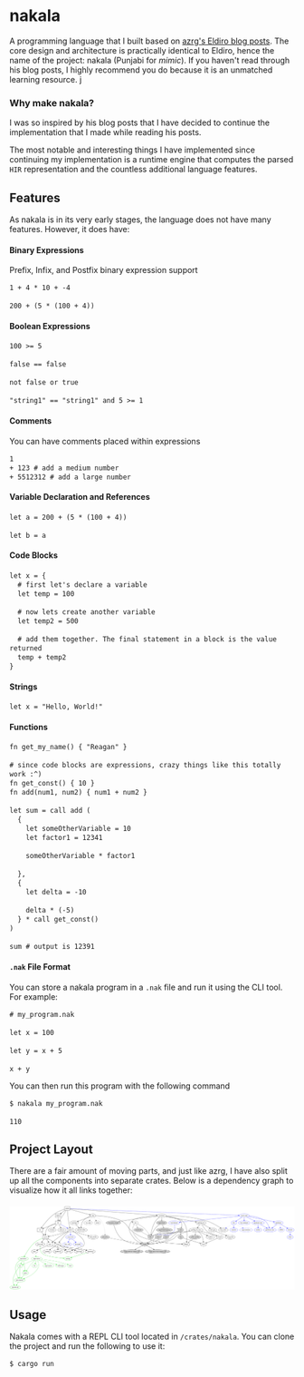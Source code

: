 # nakala

A programming language that I built based on [azrg's Eldiro blog posts](https://arzg.github.io/lang/). 
The core design and architecture is practically identical to Eldiro, hence the name of the project: nakala (Punjabi for _mimic_). 
If you haven't read through his blog posts, I highly recommend you do because it is an unmatched learning resource.
j
### Why make nakala?
I was so inspired by his blog posts that I have decided to continue the implementation that I made while reading his posts.

The most notable and interesting things I have implemented since continuing my implementation is a runtime engine that computes the parsed `HIR` representation and the countless additional language features.

## Features
As nakala is in its very early stages, the language does not have many features. However, it does have:

#### Binary Expressions
Prefix, Infix, and Postfix binary expression support
```
1 + 4 * 10 + -4

200 + (5 * (100 + 4))
```

#### Boolean Expressions
```
100 >= 5 

false == false 

not false or true 

"string1" == "string1" and 5 >= 1 
```

#### Comments
You can have comments placed within expressions
```
1 
+ 123 # add a medium number
+ 5512312 # add a large number
```

#### Variable Declaration and References
```
let a = 200 + (5 * (100 + 4))

let b = a
```

#### Code Blocks
```
let x = {
  # first let's declare a variable
  let temp = 100

  # now lets create another variable
  let temp2 = 500

  # add them together. The final statement in a block is the value returned
  temp + temp2
}
```

#### Strings
```
let x = "Hello, World!"
```

#### Functions
```
fn get_my_name() { "Reagan" }

# since code blocks are expressions, crazy things like this totally work :^)
fn get_const() { 10 }
fn add(num1, num2) { num1 + num2 }

let sum = call add (
  {
    let someOtherVariable = 10
    let factor1 = 12341

    someOtherVariable * factor1

  },
  {
    let delta = -10
    
    delta * (-5)
  } * call get_const()
)

sum # output is 12391
```

#### `.nak` File Format

You can store a nakala program in a `.nak` file and run it using the CLI tool. For example:

```
# my_program.nak

let x = 100

let y = x + 5

x + y
```

You can then run this program with the following command

```
$ nakala my_program.nak

110
```

## Project Layout
There are a fair amount of moving parts, and just like azrg, I have also split up all the components into separate crates. Below is a dependency graph to visualize how it all links together:
<p align="center" style="width: 100%; margin: auto; margin-top: 20px">
  <img src="./assets/graph2.svg"/>
</p>


## Usage
Nakala comes with a REPL CLI tool located in `/crates/nakala`. You can clone the project and run the following to use it:

```bash
$ cargo run
```


